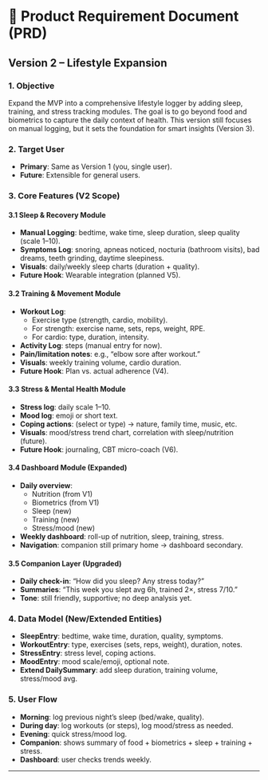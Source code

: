 # 📄 Product Requirement Document (PRD)

## Version 2 – Lifestyle Expansion

### 1. Objective

Expand the MVP into a comprehensive lifestyle logger by adding sleep, training, and stress tracking modules. The goal is to go beyond food and biometrics to capture the daily context of health. This version still focuses on manual logging, but it sets the foundation for smart insights (Version 3).

### 2. Target User

- **Primary**: Same as Version 1 (you, single user).
- **Future**: Extensible for general users.

### 3. Core Features (V2 Scope)

#### 3.1 Sleep & Recovery Module

- **Manual Logging**: bedtime, wake time, sleep duration, sleep quality (scale 1–10).
- **Symptoms Log**: snoring, apneas noticed, nocturia (bathroom visits), bad dreams, teeth grinding, daytime sleepiness.
- **Visuals**: daily/weekly sleep charts (duration + quality).
- **Future Hook**: Wearable integration (planned V5).

#### 3.2 Training & Movement Module

- **Workout Log**:
  - Exercise type (strength, cardio, mobility).
  - For strength: exercise name, sets, reps, weight, RPE.
  - For cardio: type, duration, intensity.
- **Activity Log**: steps (manual entry for now).
- **Pain/limitation notes**: e.g., “elbow sore after workout.”
- **Visuals**: weekly training volume, cardio duration.
- **Future Hook**: Plan vs. actual adherence (V4).

#### 3.3 Stress & Mental Health Module

- **Stress log**: daily scale 1–10.
- **Mood log**: emoji or short text.
- **Coping actions**: (select or type) → nature, family time, music, etc.
- **Visuals**: mood/stress trend chart, correlation with sleep/nutrition (future).
- **Future Hook**: journaling, CBT micro-coach (V6).

#### 3.4 Dashboard Module (Expanded)

- **Daily overview**:
  - Nutrition (from V1)
  - Biometrics (from V1)
  - Sleep (new)
  - Training (new)
  - Stress/mood (new)
- **Weekly dashboard**: roll-up of nutrition, sleep, training, stress.
- **Navigation**: companion still primary home → dashboard secondary.

#### 3.5 Companion Layer (Upgraded)

- **Daily check-in**: “How did you sleep? Any stress today?”
- **Summaries**: “This week you slept avg 6h, trained 2×, stress 7/10.”
- **Tone**: still friendly, supportive; no deep analysis yet.

### 4. Data Model (New/Extended Entities)

- **SleepEntry**: bedtime, wake time, duration, quality, symptoms.
- **WorkoutEntry**: type, exercises (sets, reps, weight), duration, notes.
- **StressEntry**: stress level, coping actions.
- **MoodEntry**: mood scale/emoji, optional note.
- **Extend DailySummary**: add sleep duration, training volume, stress/mood avg.

### 5. User Flow

- **Morning**: log previous night’s sleep (bed/wake, quality).
- **During day**: log workouts (or steps), log mood/stress as needed.
- **Evening**: quick stress/mood log.
- **Companion**: shows summary of food + biometrics + sleep + training + stress.
- **Dashboard**: user checks trends weekly.

---
